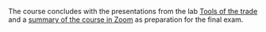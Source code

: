 The course concludes with the presentations from the lab [Tools of the 
trade][tools] and a [summary of the course in 
Zoom](https://miun-se.zoom.us/my/dbosk) as preparation for the final exam.

[tools]: https://ver.miun.se/courses/security/dasak/tools.pdf
